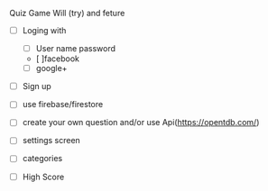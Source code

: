 Quiz Game Will (try) and feture

- [ ] Loging with
    - [ ] User name password
    - [ ]facebook
    - [ ] google+

- [ ] Sign up

- [ ] use firebase/firestore

- [ ] create your own question and/or use Api(https://opentdb.com/)

- [ ] settings screen

- [ ] categories

- [ ] High Score

